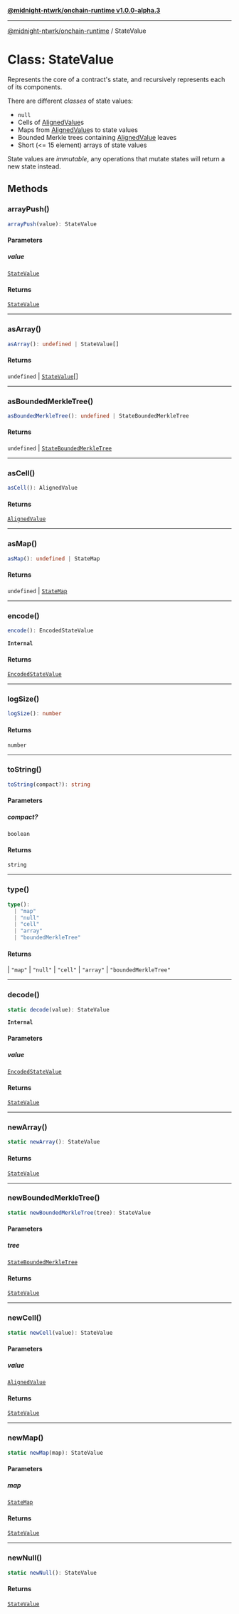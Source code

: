 [**@midnight-ntwrk/onchain-runtime v1.0.0-alpha.3**](../README.md)

***

[@midnight-ntwrk/onchain-runtime](../globals.md) / StateValue

# Class: StateValue

Represents the core of a contract's state, and recursively represents each
of its components.

There are different *classes* of state values:
- `null`
- Cells of [AlignedValue](../type-aliases/AlignedValue.md)s
- Maps from [AlignedValue](../type-aliases/AlignedValue.md)s to state values
- Bounded Merkle trees containing [AlignedValue](../type-aliases/AlignedValue.md) leaves
- Short (\<= 15 element) arrays of state values

State values are *immutable*, any operations that mutate states will return
a new state instead.

## Methods

### arrayPush()

```ts
arrayPush(value): StateValue
```

#### Parameters

##### value

[`StateValue`](StateValue.md)

#### Returns

[`StateValue`](StateValue.md)

***

### asArray()

```ts
asArray(): undefined | StateValue[]
```

#### Returns

`undefined` \| [`StateValue`](StateValue.md)[]

***

### asBoundedMerkleTree()

```ts
asBoundedMerkleTree(): undefined | StateBoundedMerkleTree
```

#### Returns

`undefined` \| [`StateBoundedMerkleTree`](StateBoundedMerkleTree.md)

***

### asCell()

```ts
asCell(): AlignedValue
```

#### Returns

[`AlignedValue`](../type-aliases/AlignedValue.md)

***

### asMap()

```ts
asMap(): undefined | StateMap
```

#### Returns

`undefined` \| [`StateMap`](StateMap.md)

***

### encode()

```ts
encode(): EncodedStateValue
```

**`Internal`**

#### Returns

[`EncodedStateValue`](../type-aliases/EncodedStateValue.md)

***

### logSize()

```ts
logSize(): number
```

#### Returns

`number`

***

### toString()

```ts
toString(compact?): string
```

#### Parameters

##### compact?

`boolean`

#### Returns

`string`

***

### type()

```ts
type(): 
  | "map"
  | "null"
  | "cell"
  | "array"
  | "boundedMerkleTree"
```

#### Returns

  \| `"map"`
  \| `"null"`
  \| `"cell"`
  \| `"array"`
  \| `"boundedMerkleTree"`

***

### decode()

```ts
static decode(value): StateValue
```

**`Internal`**

#### Parameters

##### value

[`EncodedStateValue`](../type-aliases/EncodedStateValue.md)

#### Returns

[`StateValue`](StateValue.md)

***

### newArray()

```ts
static newArray(): StateValue
```

#### Returns

[`StateValue`](StateValue.md)

***

### newBoundedMerkleTree()

```ts
static newBoundedMerkleTree(tree): StateValue
```

#### Parameters

##### tree

[`StateBoundedMerkleTree`](StateBoundedMerkleTree.md)

#### Returns

[`StateValue`](StateValue.md)

***

### newCell()

```ts
static newCell(value): StateValue
```

#### Parameters

##### value

[`AlignedValue`](../type-aliases/AlignedValue.md)

#### Returns

[`StateValue`](StateValue.md)

***

### newMap()

```ts
static newMap(map): StateValue
```

#### Parameters

##### map

[`StateMap`](StateMap.md)

#### Returns

[`StateValue`](StateValue.md)

***

### newNull()

```ts
static newNull(): StateValue
```

#### Returns

[`StateValue`](StateValue.md)
